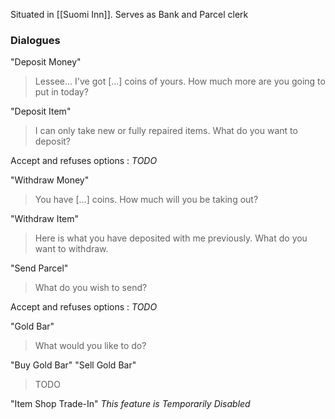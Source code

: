 Situated in [[Suomi Inn]]. Serves as Bank and Parcel clerk


### Dialogues

"Deposit Money"
> Lessee... I've got \[...] coins of yours. How much more are you going to put  in today?

"Deposit Item"
> I can only take new or fully repaired items. What do you want to deposit?

Accept and refuses options : *TODO*

"Withdraw Money"
> You have \[...] coins. How much will you be taking out?

"Withdraw Item"
> Here is what you have deposited with me previously. What do you want to withdraw.

"Send Parcel"
> What do you wish to send?

Accept and refuses options : *TODO*

"Gold Bar"
> What would you like to do?

"Buy Gold Bar"
"Sell Gold Bar"
> TODO

"Item Shop Trade-In"
*This feature is Temporarily Disabled*